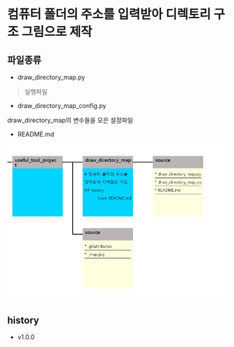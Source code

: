 # 컴퓨터 폴더의 주소를 입력받아 디렉토리 구조 그림으로 제작
## 파일종류
* draw_directory_map.py

>실행파일

* draw_directory_map_config.py

draw_directory_map의 변수들을 모은 설정파일

* README.md


![image](../useful_tool_project_map.jpg)

## history
* v1.0.0